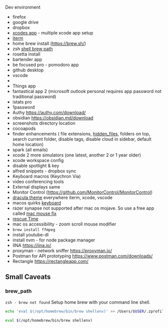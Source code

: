 

Dev environment


- firefox
- google drive
- dropbox
- [xcodes app](https://github.com/XcodesOrg/XcodesApp/releases/) - multiple xcode app setup
- [iterm](https://iterm2.com/) 
- home brew install  (https://brew.sh/)
- zsh [shell brew path](fresh_install.md#brew_path)
- rosetta install
- bartender app
- be focused pro - pomodoro app
- github desktop
- vscode
- 
- Things app
- fantastical app 2 (microsoft outlook personal requires app password not traditional password)
- istats pro
- 1password
- Authy https://authy.com/download/
- obsidian https://obsidian.md/download
- screenshots directory location
- cocoapods
- finder enhancements ( file extensions, [hidden_files](hidden_files.md), folders on top, search current folder, disable tags, disable cloud in sidebar, default home location)
- spark (all emails)
- xcode 2 more simulators (one latest, another 2 or 1 year older)
- xcode workspace config
- disable spotlight & key
- alfred snippets - dropbox sync
- Keyboard macros (Keychron Via)
- video conferencing tools
- External displays same 
- Monitor Control (https://github.com/MonitorControl/MonitorControl)
- [dracula theme](https://draculatheme.com/) everywhere iterm, xcode, vscode
-  macos quirks [keyboard](os/mac/keyboard.md)
- razer synapse not supported after mac os mojave. So use a free app called [mac mouse fix](https://mousefix.org/about/)
- [rescue Time](https://www.rescuetime.com/download) 
- mac os accessibility - zoom scroll mouse modifier
- `brew install ffmpeg`
- install youtube-dl
- install nvm - for node package manager
- IINA https://iina.io/
- proxyman - network sniffer https://proxyman.io/
- Postman for API prototyping https://www.postman.com/downloads/
- Rectangle https://rectangleapp.com/



## Small Caveats

### brew_path
`zsh - brew not found`
Setup home brew with your command line shell.

```bash
echo 'eval $(/opt/homebrew/bin/brew shellenv)' >> /Users/$USER/.zprofile

eval $(/opt/homebrew/bin/brew shellenv)
```